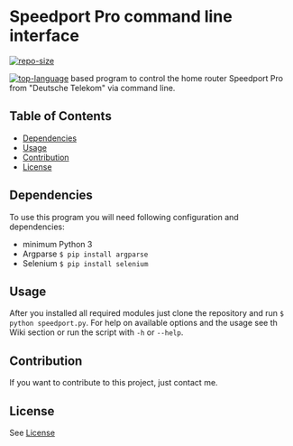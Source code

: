 # Speedport Pro command line interface

[![repo-size](https://img.shields.io/github/repo-size/tb1402/speedport_pro_cli?color=red)](https://github.com/tb1402/speedport_pro_cli/)

[![top-language](https://img.shields.io/github/languages/top/tb1402/speedport_pro_cli?color=red)](https://github.com/tb1402/speedport_pro_cli/) based program to control the home router Speedport Pro from "Deutsche Telekom" via command line.

## Table of Contents
- [Dependencies](#dependencies)
- [Usage](#usage)
- [Contribution](#contribution)
- [License](#license)

## Dependencies
To use this program you will need following configuration and dependencies:
- minimum Python 3
- Argparse ```$ pip install argparse```
- Selenium ```$ pip install selenium```

## Usage
After you installed all required modules just clone the repository and run ```$ python speedport.py```.
For help on available options and the usage see th Wiki section or run the script with ```-h``` or ```--help```.

## Contribution
If you want to contribute to this project, just contact me.

## License
See [License](LICENSE.md)
